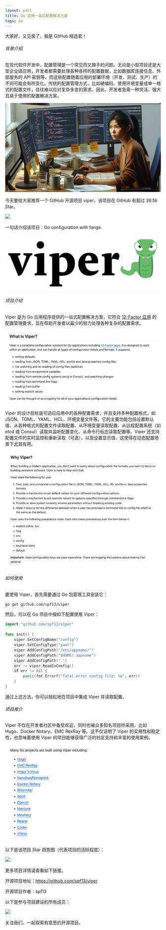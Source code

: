 ```yaml
---
layout: post
title: Go 应用一站式配置解决方案
tags: Go
---
```


大家好，又见面了，我是 GitHub 精选君！

###### 背景介绍

在现代软件开发中，配置管理是一个常见而又棘手的问题。无论是小型项目还是大型企业级应用，开发者都需要处理各种各样的配置数据，比如数据库连接信息、外部服务的 API 密钥等。而这些配置随着应用的部署环境（开发、测试、生产）的不同可能会有所变化。传统的配置管理方式，比如硬编码、使用环境变量或单一格式的配置文件，往往难以应对复杂多变的需求。因此，开发者急需一种灵活、强大且易于使用的配置解决方案。

![](https://raw.githubusercontent.com/ZhuPeng/pic/master/mac/compress_tmp-2964ce55403c5434aa9c15a5b3b3bf99.png)

今天要给大家推荐一个 GitHub 开源项目 viper，该项目在 GitHub 有超过 26.5k Star。

![](https://stats.deeptrain.net/repo/spf13/viper/?theme=light)

一句话介绍该项目：Go configuration with fangs


![](https://raw.githubusercontent.com/spf13/viper/master/.github/logo.png?raw=true)


###### 项目介绍

Viper 是为 Go 应用程序提供的一站式配置解决方案，它符合 [12-Factor 应用](https://12factor.net/#the_twelve_factors) 的配置管理要求，旨在帮助开发者以最少的努力处理各种复杂的配置需求。

![](https://raw.githubusercontent.com/ZhuPeng/pic/master/images/compress_image-20240801214423754.png)

Viper 的设计目标是可适应应用中的各种配置需求，并且支持多种配置格式，如 JSON、TOML、YAML、HCL、环境变量文件等。它的主要功能包括设置默认值、从各种格式的配置文件读取配置、从环境变量读取配置、从远程配置系统（如 etcd 或 Consul）读取并监听配置变化、从命令行标志读取配置等。Viper 还支持配置文件的实时监控和重新读取（可选），以及设置显示值，这使得在动态配置场景下尤其有用。

![](https://raw.githubusercontent.com/ZhuPeng/pic/master/images/compress_image-20240801214435368.png)

###### 如何使用

要使用 Viper，首先需要通过 Go 包管理工具安装它：

```shell
go get github.com/spf13/viper
```

然后，可以在 Go 项目中按如下配置使用 Viper：

```go
import "github.com/spf13/viper"

func init() {
	viper.SetConfigName("config") 
	viper.SetConfigType("yaml") 
	viper.AddConfigPath("/etc/appname/") 
	viper.AddConfigPath("$HOME/.appname")
	viper.AddConfigPath(".")
	err := viper.ReadInConfig() 
	if err != nil {
		panic(fmt.Errorf("fatal error config file: %w", err))
	}
}
```

通过上述方法，你可以轻松地在项目中集成 Viper 并读取配置。

###### 项目推介

Viper 不仅在开发者社区中备受欢迎，同时也被众多知名项目所采用，比如 Hugo、Docker Notary、EMC RexRay 等。这不仅证明了 Viper 的实用性和稳定性，也意味着使用 Viper 的项目能够获得广泛的社区支持和丰富的使用案例。

![](https://raw.githubusercontent.com/ZhuPeng/pic/master/images/compress_image-20240801214559371.png)

以下是该项目 Star 趋势图（代表项目的活跃程度）：

![](https://api.star-history.com/svg?repos=spf13/viper&type=Timeline)

更多项目详情请查看如下链接。

开源项目地址：https://github.com/spf13/viper 

开源项目作者：spf13

以下是参与项目建设的所有成员：

![](https://contrib.rocks/image?repo=spf13/viper)

关注我们，一起探索有意思的开源项目。

